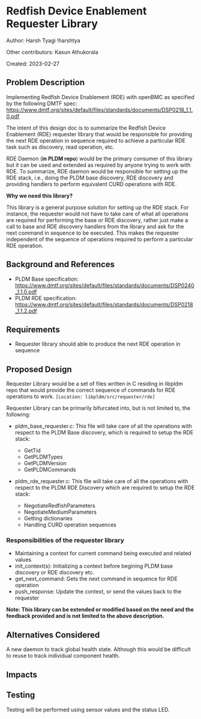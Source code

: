 # Redfish Device Enablement Requester Library

Author: Harsh Tyagi !harshtya

Other contributors: Kasun Athukorala

Created: 2023-02-27

## Problem Description

Implementing Redfish Device Enablement (RDE) with openBMC as specified by the
following DMTF spec:
https://www.dmtf.org/sites/default/files/standards/documents/DSP0218_1.1.0.pdf

The intent of this design doc is to summarize the Redfish Device Enablement
(RDE) requester library that would be responsible for providing the next RDE
operation in sequence required to achieve a particular RDE task such as
discovery, read operation, etc.

RDE Daemon (**in PLDM repo**) would be the primary consumer of this library but
it can be used and extended as required by anyone trying to work with RDE. To
summarize, RDE daemon would be responsible for setting up the RDE stack, i.e.,
doing the PLDM base discovery, RDE discovery and providing handlers to perform
equivalent CURD operations with RDE.

**Why we need this library?**

This library is a general purpose solution for setting up the RDE stack. For
instance, the requester would not have to take care of what all operations are
required for performing the base or RDE discovery, rather just make a call to
base and RDE discovery handlers from the library and ask for the next command in
sequence to be executed. This makes the requester independent of the sequence of
operations required to perform a particular RDE operation.

## Background and References

- PLDM Base specification:
  https://www.dmtf.org/sites/default/files/standards/documents/DSP0240_1.1.0.pdf
- PLDM RDE specification:
  https://www.dmtf.org/sites/default/files/standards/documents/DSP0218_1.1.2.pdf

## Requirements

- Requester library should able to produce the next RDE operation in sequence

## Proposed Design

Requester Library would be a set of files written in C residing in libpldm repo
that would provide the correct sequence of commands for RDE operations to work.
`[Location: libpldm/src/requester/rde]`

Requester Library can be primarily bifurcated into, but is not limited to, the
following:

- pldm_base_requester.c: This file will take care of all the operations with
  respect to the PLDM Base discovery, which is required to setup the RDE stack:

  - GetTid
  - GetPLDMTypes
  - GetPLDMVersion
  - GetPLDMCommands

- pldm_rde_requester.c: This file will take care of all the operations with
  respect to the PLDM RDE Discovery which are required to setup the RDE stack:

  - NegotiateRedfishParameters
  - NegotiateMediumParameters
  - Getting dictionaries
  - Handling CURD operation sequences

### Responsibilities of the requester library

- Maintaining a context for current command being executed and related values
- init_context(s): Initializing a context before begining PLDM base discovery or
  RDE discovery etc.
- get_next_command: Gets the next command in sequence for RDE operation
- push_response: Update the context, or send the values back to the requester

**Note: This library can be extended or modified based on the need and the
feedback provided and is not limited to the above description.**

## Alternatives Considered

A new daemon to track global health state. Although this would be difficult to
reuse to track individual component health.

## Impacts

## Testing

Testing will be performed using sensor values and the status LED.
